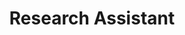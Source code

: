 ---
title: Research Assistant
institute: Burapha University, Thailand  
institute-url: "https://www.buu.ac.th" 
duration: 2021–2023  
excerpt: Worked with Asst. Prof. Dr. Peera Wongupparaj at the College of Research Methodology and Cognitive Science, contributing to multiple projects applying advanced technologies in cognitive neuroscience. Projects included developing an automated speech-language-based remote neuropsychological test using machine learning for detecting mild cognitive impairment, designing rapid screening and multisensory integration tools with EEG and machine learning, and creating innovative cognitive interventions using virtual reality for older adults and augmented reality for children with hearing impairment.  
order: 2  
tags: [Cognitive science, Machine learning, Cognitive intervention, Neuropsychology]  
---